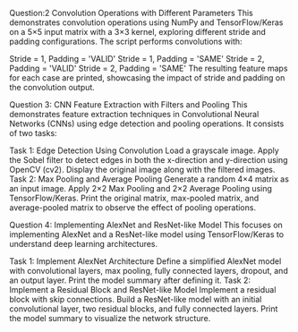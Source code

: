 Question:2
Convolution Operations with Different Parameters
This demonstrates convolution operations using NumPy and TensorFlow/Keras on a 5×5 input matrix with a 3×3 kernel, exploring different stride and padding configurations. The script performs convolutions with:

Stride = 1, Padding = 'VALID'
Stride = 1, Padding = 'SAME'
Stride = 2, Padding = 'VALID'
Stride = 2, Padding = 'SAME'
The resulting feature maps for each case are printed, showcasing the impact of stride and padding on the convolution output.


Question 3:
CNN Feature Extraction with Filters and Pooling
This  demonstrates feature extraction techniques in Convolutional Neural Networks (CNNs) using edge detection and pooling operations. It consists of two tasks:

Task 1: Edge Detection Using Convolution
Load a grayscale image.
Apply the Sobel filter to detect edges in both the x-direction and y-direction using OpenCV (cv2).
Display the original image along with the filtered images.
Task 2: Max Pooling and Average Pooling
Generate a random 4×4 matrix as an input image.
Apply 2×2 Max Pooling and 2×2 Average Pooling using TensorFlow/Keras.
Print the original matrix, max-pooled matrix, and average-pooled matrix to observe the effect of pooling operations.

Question 4:
Implementing AlexNet and ResNet-like Model
This focuses on implementing AlexNet and a ResNet-like model using TensorFlow/Keras to understand deep learning architectures.

Task 1: Implement AlexNet Architecture
Define a simplified AlexNet model with convolutional layers, max pooling, fully connected layers, dropout, and an output layer.
Print the model summary after defining it.
Task 2: Implement a Residual Block and ResNet-like Model
Implement a residual block with skip connections.
Build a ResNet-like model with an initial convolutional layer, two residual blocks, and fully connected layers.
Print the model summary to visualize the network structure.
